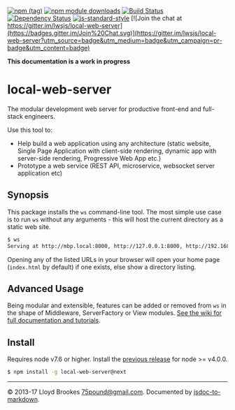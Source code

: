 [![npm (tag)](https://img.shields.io/npm/v/local-web-server/next.svg)](https://www.npmjs.org/package/local-web-server)
[![npm module downloads](https://img.shields.io/npm/dt/local-web-server.svg)](https://www.npmjs.org/package/local-web-server)
[![Build Status](https://travis-ci.org/lwsjs/local-web-server.svg?branch=next)](https://travis-ci.org/lwsjs/local-web-server)
[![Dependency Status](https://david-dm.org/lwsjs/local-web-server/next.svg)](https://david-dm.org/lwsjs/local-web-server/next)
[![js-standard-style](https://img.shields.io/badge/code%20style-standard-brightgreen.svg)](https://github.com/feross/standard)
[![Join the chat at https://gitter.im/lwsjs/local-web-server](https://badges.gitter.im/Join%20Chat.svg)](https://gitter.im/lwsjs/local-web-server?utm_source=badge&utm_medium=badge&utm_campaign=pr-badge&utm_content=badge)

**This documentation is a work in progress**

# local-web-server

The modular development web server for productive front-end and full-stack engineers.

Use this tool to:

* Help build a web application using any architecture (static website, Single Page Application with client-side rendering, dynamic app with server-side rendering, Progressive Web App etc.)
* Prototype a web service (REST API, microservice, websocket server application etc)

## Synopsis

This package installs the `ws` command-line tool. The most simple use case is to run `ws` without any arguments - this will host the current directory as a static web site.

```sh
$ ws
Serving at http://mbp.local:8000, http://127.0.0.1:8000, http://192.168.0.100:8000
```

Opening any of the listed URLs in your browser will open your home page (`index.html` by default) if one exists, else show a directory listing.

## Advanced Usage

Being modular and extensible, features can be added or removed from `ws` in the shape of Middleware, ServerFactory or View modules. [See the wiki for full documentation and tutorials](https://github.com/lwsjs/local-web-server/wiki).

## Install

Requires node v7.6 or higher. Install the [previous release](https://github.com/lwsjs/local-web-server/tree/v1.x) for node >= v4.0.0. 

```sh
$ npm install -g local-web-server@next
```
* * *

&copy; 2013-17 Lloyd Brookes <75pound@gmail.com>. Documented by [jsdoc-to-markdown](https://github.com/jsdoc2md/jsdoc-to-markdown).
